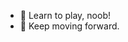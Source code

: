 
- 💞️ Learn to play, noob!
- 👊 Keep moving forward.

<!---
eric8862/eric8862 is a ✨ special ✨ repository because its `README.md` (this file) appears on your GitHub profile.
You can click the Preview link to take a look at your changes.
--->
